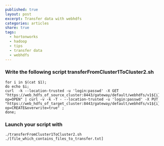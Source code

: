 ```yaml
---
published: true
layout: post
excerpt: Transfer data with webhdfs
categories: articles
share: true
tags:
  - hortonworks
  - hadoop
  - tips
  - transfer data
  - webhdfs
---
```

### Write the following script transferFromCluster1ToCluster2.sh

```shell 
for i in $(cat $1);
do echo $i;
curl  -k --location-trusted -u 'login:passwd' -X GET "https://web_hdfs_of_source_cluster:8443/gateway/default/webhdfs/v1${i}?op=OPEN" | curl -v -k -T - --location-trusted -u 'login:passwd' -X PUT "https://web_hdfs_of_target_cluster:8443/gateway/default/webhdfs/v1${i}?op=CREATE&overwrite=true" ;
done;
```

### Launch your script with 
```shell
./transferFromCluster1ToCluster2.sh ./[file_which_contains_files_to_transfer.txt]
```


